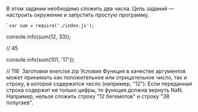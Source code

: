 В этом задании необходимо сложить два числа. Цель заданий — настроить окружение и запустить простую программу.


	`var sum = require('./index.js');

console.info(sum(12, 33)); 

// 45

console.info(sum(101, '17')); 

// 118`
Заготовки
exercise.zip
Условия
Функция в качестве аргументов может принимать как положительное или отрицательное число, так и строку, в которой содержится число (например, "12").
Если переданная строка содержит не только цифры, то функция должна вернуть NaN. Например, нельзя сложить строку "12 бегемотов" и строку "38 попугаев".